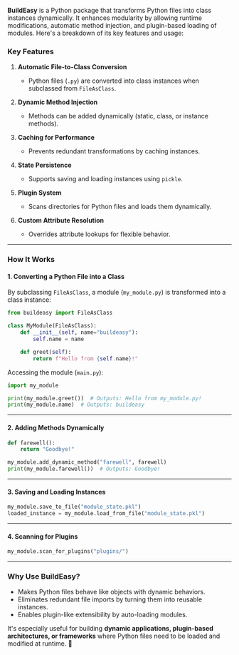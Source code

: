 **BuildEasy** is a Python package that transforms Python files into class instances dynamically. It enhances modularity by allowing runtime modifications, automatic method injection, and plugin-based loading of modules. Here's a breakdown of its key features and usage:

### **Key Features**
1. **Automatic File-to-Class Conversion**  
   - Python files (`.py`) are converted into class instances when subclassed from `FileAsClass`.
  
2. **Dynamic Method Injection**  
   - Methods can be added dynamically (static, class, or instance methods).
  
3. **Caching for Performance**  
   - Prevents redundant transformations by caching instances.

4. **State Persistence**  
   - Supports saving and loading instances using `pickle`.

5. **Plugin System**  
   - Scans directories for Python files and loads them dynamically.

6. **Custom Attribute Resolution**  
   - Overrides attribute lookups for flexible behavior.

---

### **How It Works**
#### **1. Converting a Python File into a Class**
By subclassing `FileAsClass`, a module (`my_module.py`) is transformed into a class instance:

```python
from buildeasy import FileAsClass

class MyModule(FileAsClass):
    def __init__(self, name="buildeasy"):
        self.name = name

    def greet(self):
        return f"Hello from {self.name}!"
```

Accessing the module (`main.py`):
```python
import my_module

print(my_module.greet())  # Outputs: Hello from my_module.py!
print(my_module.name)  # Outputs: buildeasy
```

---

#### **2. Adding Methods Dynamically**
```python
def farewell():
    return "Goodbye!"

my_module.add_dynamic_method("farewell", farewell)
print(my_module.farewell())  # Outputs: Goodbye!
```

---

#### **3. Saving and Loading Instances**
```python
my_module.save_to_file("module_state.pkl")
loaded_instance = my_module.load_from_file("module_state.pkl")
```

---

#### **4. Scanning for Plugins**
```python
my_module.scan_for_plugins("plugins/")
```

---

### **Why Use BuildEasy?**
- Makes Python files behave like objects with dynamic behaviors.
- Eliminates redundant file imports by turning them into reusable instances.
- Enables plugin-like extensibility by auto-loading modules.

It's especially useful for building **dynamic applications, plugin-based architectures, or frameworks** where Python files need to be loaded and modified at runtime. 🚀